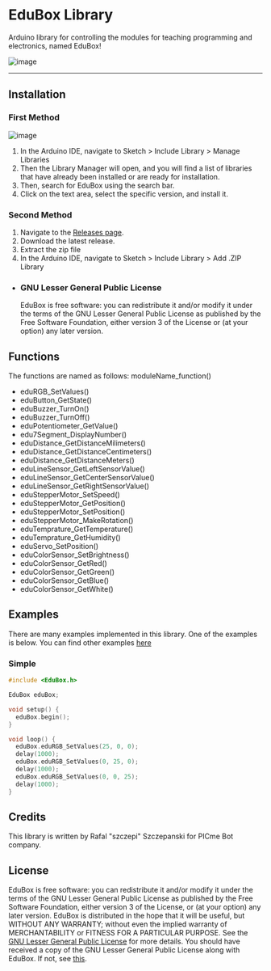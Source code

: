 # EduBox Library 

Arduino library for controlling the modules for teaching programming and electronics, named EduBox!

![image]()

---

## Installation

### First Method

![image]()

1. In the Arduino IDE, navigate to Sketch > Include Library > Manage Libraries
1. Then the Library Manager will open, and you will find a list of libraries that have already been installed or are ready for installation.
1. Then, search for EduBox using the search bar.
1. Click on the text area, select the specific version, and install it.

### Second Method

1. Navigate to the [Releases page]().
1. Download the latest release.
1. Extract the zip file
1. In the Arduino IDE, navigate to Sketch > Include Library > Add .ZIP Library

- ### GNU Lesser General Public License

  EduBox is free software: you can redistribute it and/or modify it under the terms of the GNU Lesser General Public License as published by the Free Software Foundation, either version 3 of the License or (at your option) any later version.

## Functions

  The functions are named as follows: moduleName_function()

- eduRGB_SetValues()
- eduButton_GetState()
- eduBuzzer_TurnOn()
- eduBuzzer_TurnOff()
- eduPotentiometer_GetValue()
- edu7Segment_DisplayNumber()
- eduDistance_GetDistanceMilimeters()
- eduDistance_GetDistanceCentimeters()
- eduDistance_GetDistanceMeters()
- eduLineSensor_GetLeftSensorValue()
- eduLineSensor_GetCenterSensorValue()
- eduLineSensor_GetRightSensorValue()
- eduStepperMotor_SetSpeed()
- eduStepperMotor_GetPosition()
- eduStepperMotor_SetPosition()
- eduStepperMotor_MakeRotation()
- eduTemprature_GetTemperature()
- eduTemprature_GetHumidity()
- eduServo_SetPosition()
- eduColorSensor_SetBrightness()
- eduColorSensor_GetRed()
- eduColorSensor_GetGreen()
- eduColorSensor_GetBlue()
- eduColorSensor_GetWhite()

## Examples

There are many examples implemented in this library. One of the examples is below. You can find other examples [here](https://github.com/rszczepanski93/EduBox_ArduinoLibrary/tree/main/examples)

### Simple

```Cpp
#include <EduBox.h>

EduBox eduBox;

void setup() {
  eduBox.begin();
}

void loop() {
  eduBox.eduRGB_SetValues(25, 0, 0);
  delay(1000);
  eduBox.eduRGB_SetValues(0, 25, 0);
  delay(1000);
  eduBox.eduRGB_SetValues(0, 0, 25);
  delay(1000);
}
```

## Credits

This library is written by Rafal "szczepi" Szczepanski for PICme Bot company.

## License

EduBox is free software: you can redistribute it and/or  modify it under the terms of the GNU Lesser General Public License as published by the Free Software Foundation, either version 3 of the License, or (at your option) any later version.
EduBox is distributed in the hope that it will be useful, but WITHOUT ANY WARRANTY; without even the implied warranty of MERCHANTABILITY or FITNESS FOR A PARTICULAR PURPOSE. See the [GNU Lesser General Public License](https://www.gnu.org/licenses/lgpl-3.0.en.html) for more details.
You should have received a copy of the GNU Lesser General Public License along with EduBox.  If not, see [this](https://www.gnu.org/licenses/).
